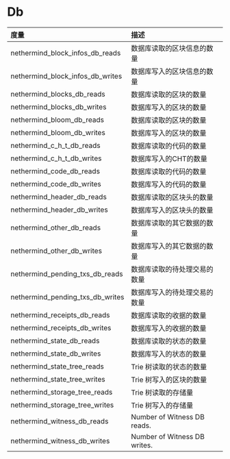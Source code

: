 # Db

| 度量 | 描述 |
| :--- | :--- |
| nethermind_block_infos_db_reads | 数据库读取的区块信息的数量 |
| nethermind_block_infos_db_writes | 数据库写入的区块信息的数量 |
| nethermind_blocks_db_reads | 数据库读取的区块的数量 |
| nethermind_blocks_db_writes | 数据库写入的区块的数量 |
| nethermind_bloom_db_reads | 数据库读取的区块的数量 |
| nethermind_bloom_db_writes | 数据库写入的区块的数量 |
| nethermind_c_h_t_db_reads | 数据库读取的代码的数量 |
| nethermind_c_h_t_db_writes | 数据库写入的CHT的数量 |
| nethermind_code_db_reads | 数据库读取的代码的数量 |
| nethermind_code_db_writes | 数据库写入的代码的数量 |
| nethermind_header_db_reads | 数据库读取的区块头的数量 |
| nethermind_header_db_writes | 数据库写入的区块头的数量 |
| nethermind_other_db_reads | 数据库读取的其它数据的数量 |
| nethermind_other_db_writes | 数据库写入的其它数据的数量 |
| nethermind_pending_txs_db_reads | 数据库读取的待处理交易的数量 |
| nethermind_pending_txs_db_writes | 数据库写入的待处理交易的数量 |
| nethermind_receipts_db_reads | 数据库读取的收据的数量 |
| nethermind_receipts_db_writes | 数据库写入的收据的数量 |
| nethermind_state_db_reads | 数据库读取的状态的数量 |
| nethermind_state_db_writes | 数据库写入的状态的数量 |
| nethermind_state_tree_reads | Trie 树读取的状态的数量 |
| nethermind_state_tree_writes | Trie 树写入的区块的数量 |
| nethermind_storage_tree_reads | Trie 树读取的存储量 |
| nethermind_storage_tree_writes | Trie 树写入的存储量 |
| nethermind_witness_db_reads | Number of Witness DB reads. |
| nethermind_witness_db_writes | Number of Witness DB writes. |
